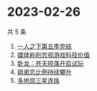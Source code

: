 # 2023-02-26

共 5 条

<!-- BEGIN -->
<!-- 最后更新时间 Sun Feb 26 2023 12:09:51 GMT+0800 (China Standard Time) -->

1. [一人之下第五季完结](https://www.zhihu.com/search?q=一人之下第五季完结)
1. [媒体称别忽视游戏科技价值](https://www.zhihu.com/search?q=媒体称别忽视游戏科技价值)
1. [卧龙：苍天陨落开启试玩](https://www.zhihu.com/search?q=卧龙：苍天陨落开启试玩)
1. [姐弟恋比例持续攀升](https://www.zhihu.com/search?q=姐弟恋比例持续攀升)
1. [多地现三星连珠](https://www.zhihu.com/search?q=多地现三星连珠)

<!-- END -->

